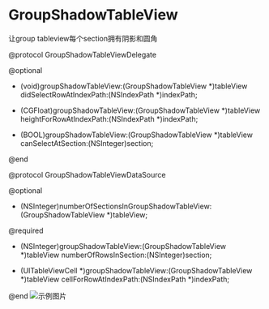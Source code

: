 # GroupShadowTableView

让group tableview每个section拥有阴影和圆角

@protocol GroupShadowTableViewDelegate <NSObject>

@optional

- (void)groupShadowTableView:(GroupShadowTableView *)tableView didSelectRowAtIndexPath:(NSIndexPath *)indexPath;

- (CGFloat)groupShadowTableView:(GroupShadowTableView *)tableView heightForRowAtIndexPath:(NSIndexPath *)indexPath;

- (BOOL)groupShadowTableView:(GroupShadowTableView *)tableView canSelectAtSection:(NSInteger)section;

@end

@protocol GroupShadowTableViewDataSource <NSObject>

@optional

- (NSInteger)numberOfSectionsInGroupShadowTableView:(GroupShadowTableView *)tableView;

@required

- (NSInteger)groupShadowTableView:(GroupShadowTableView *)tableView numberOfRowsInSection:(NSInteger)section;

- (UITableViewCell *)groupShadowTableView:(GroupShadowTableView *)tableView cellForRowAtIndexPath:(NSIndexPath *)indexPath;

@end
![示例图片](/eg.png)
